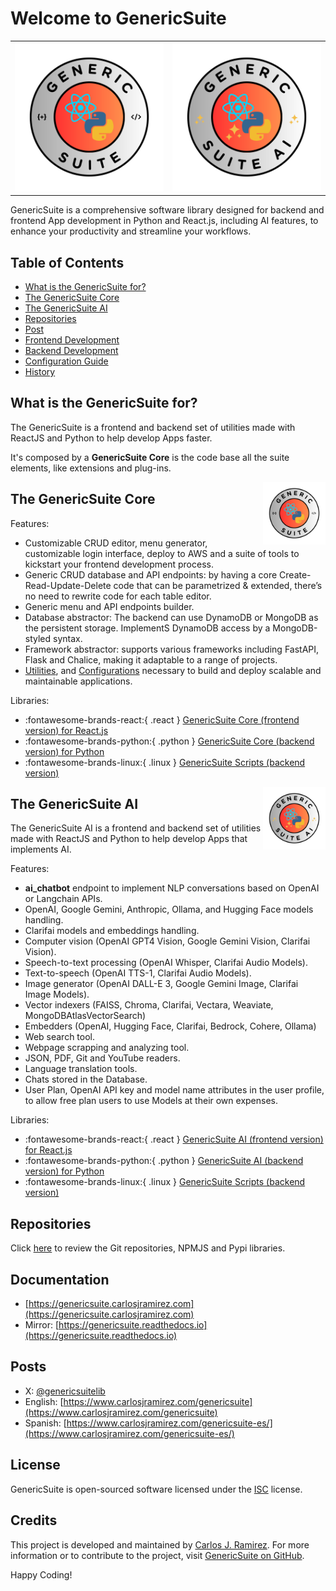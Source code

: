 # Welcome to GenericSuite

<table cellpadding="0" cellspacing="0" style="border: 0px white;">
<tr>
    <td>
        <a href="./genericsuite-core/">
            <img
                src="images/gs_logo_circle.svg"
                title="GenericSuite logo by Carlos J. Ramirez"
            />
        </a>
    </td>
    <td>
        <a href="./genericsuite-ai/">
            <img
                src="images/gs_ai_logo_circle.svg"
                title="GenericSuite AI logo by Carlos J. Ramirez"
            />
        </a>
    </td>
</tr>
</table>

GenericSuite is a comprehensive software library designed for backend and frontend App development in Python and React.js, including AI features, to enhance your productivity and streamline your workflows.

## Table of Contents

* [What is the GenericSuite for?](#what-is-the-genericsuite-for)
* [The GenericSuite Core](#the-genericsuite-core)
* [The GenericSuite AI](#the-genericsuite-ai)
* [Repositories](#repositories)
* [Post](#posts)
* [Frontend Development](./Frontend-Development/index.md)
* [Backend Development](./Backend-Development/index.md)
* [Configuration Guide](./Configuration-Guide/index.md)
* [History](./history.md)

## What is the GenericSuite for?

The GenericSuite is a frontend and backend set of utilities made with ReactJS and Python to help develop Apps faster.

It's composed by a **GenericSuite Core** is the code base all the suite elements, like extensions and plug-ins.

<img 
    align="right"
    width="100"
    height="100"
    src="images/gs_logo_circle.svg"
    title="GenericSuite logo by Carlos J. Ramirez"
/>

## The GenericSuite Core

Features:

* Customizable CRUD editor, menu generator, customizable login interface, deploy to AWS and a suite of tools to kickstart your frontend development process.
* Generic CRUD database and API endpoints: by having a core Create-Read-Update-Delete code that can be parametrized & extended, there’s no need to rewrite code for each table editor.
* Generic menu and API endpoints builder.
* Database abstractor: The backend can use DynamoDB or MongoDB as the persistent storage. ImplementS DynamoDB access by a MongoDB-styled syntax.
* Framework abstractor: supports various frameworks including FastAPI, Flask and Chalice, making it adaptable to a range of projects.
* [Utilities](./Backend-Development/GenericSuite-Scripts/index.md), and [Configurations](./Configuration-Guide/index.md) necessary to build and deploy scalable and maintainable applications.

Libraries:

* :fontawesome-brands-react:{ .react } [GenericSuite Core (frontend version) for React.js](./Frontend-Development/GenericSuite-Core/index.md)
* :fontawesome-brands-python:{ .python } [GenericSuite Core (backend version) for Python](./Backend-Development/GenericSuite-Core/index.md)
* :fontawesome-brands-linux:{ .linux } [GenericSuite Scripts (backend version)](./Backend-Development/GenericSuite-Scripts/index.md)

<img 
    align="right"
    width="100"
    height="100"
    src="images/gs_ai_logo_circle.svg"
    title="GenericSuite AI logo by Carlos J. Ramirez"
/>

## The GenericSuite AI

The GenericSuite AI is a frontend and backend set of utilities made with ReactJS and Python to help develop Apps that implements AI.

Features:

* **ai_chatbot** endpoint to implement NLP conversations based on OpenAI or Langchain APIs.
* OpenAI, Google Gemini, Anthropic, Ollama, and Hugging Face models handling.
* Clarifai models and embeddings handling.
* Computer vision (OpenAI GPT4 Vision, Google Gemini Vision, Clarifai Vision).
* Speech-to-text processing (OpenAI Whisper, Clarifai Audio Models).
* Text-to-speech (OpenAI TTS-1, Clarifai Audio Models).
* Image generator (OpenAI DALL-E 3, Google Gemini Image, Clarifai Image Models).
* Vector indexers (FAISS, Chroma, Clarifai, Vectara, Weaviate, MongoDBAtlasVectorSearch)
* Embedders (OpenAI, Hugging Face, Clarifai, Bedrock, Cohere, Ollama)
* Web search tool.
* Webpage scrapping and analyzing tool.
* JSON, PDF, Git and YouTube readers.
* Language translation tools.
* Chats stored in the Database.
* User Plan, OpenAI API key and model name attributes in the user profile, to allow free plan users to use Models at their own expenses.

Libraries:

* :fontawesome-brands-react:{ .react } [GenericSuite AI (frontend version) for React.js](./Frontend-Development/GenericSuite-AI/index.md)
* :fontawesome-brands-python:{ .python } [GenericSuite AI (backend version) for Python](./Backend-Development/GenericSuite-AI/index.md)
* :fontawesome-brands-linux:{ .linux } [GenericSuite Scripts (backend version)](./Backend-Development/GenericSuite-Scripts/index.md)

## Repositories

Click [here](./repositories.md) to review the Git repositories, NPMJS and Pypi libraries.

## Documentation

* [https://genericsuite.carlosjramirez.com](https://genericsuite.carlosjramirez.com)
* Mirror: [https://genericsuite.readthedocs.io](https://genericsuite.readthedocs.io)

## Posts

* X: [@genericsuitelib](https://twitter.com/genericsuitelib)
* English: [https://www.carlosjramirez.com/genericsuite](https://www.carlosjramirez.com/genericsuite)
* Spanish: [https://www.carlosjramirez.com/genericsuite-es/](https://www.carlosjramirez.com/genericsuite-es/)

## License

GenericSuite is open-sourced software licensed under the [ISC](https://github.com/tomkat-cr/genericsuite-basecamp/blob/main/LICENSE) license.

## Credits

This project is developed and maintained by [Carlos J. Ramirez](https://www.carlosjramirez.com). For more information or to contribute to the project, visit [GenericSuite on GitHub](https://github.com/stars/tomkat-cr/lists/genericsuite).

Happy Coding!
